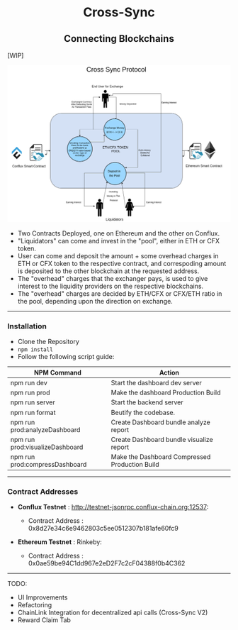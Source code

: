 <div align="center"><h1><strong>Cross-Sync</strong><br><h2>Connecting Blockchains</h2></h1></div>

[WIP]

![](Cross-Sync.png)

-  Two Contracts Deployed, one on Ethereum and the other on Conflux.
-  "Liquidators" can come and invest in the "pool", either in ETH or CFX token.
-  User can come and deposit the amount + some overhead charges in ETH or CFX token to the respective contract, and correspoding amount is deposited to the other blockchain at the requested address.
-  The "overhead" charges that the exchanger pays, is used to give interest to the liquidity providers on the respective blockchains.
-  The "overhead" charges are decided by ETH/CFX or CFX/ETH ratio in the pool, depending upon the direction on exchange.

---

### Installation

-  Clone the Repository
-  `npm install`
-  Follow the following script guide:

| NPM Command                     | Action                                         |
| ------------------------------- | ---------------------------------------------- |
| npm run dev                     | Start the dashboard dev server                 |
| npm run prod                    | Make the dashboard Production Build            |
| npm run server                  | Start the backend server                       |
| npm run format                  | Beutify the codebase.                          |
| npm run prod:analyzeDashboard   | Create Dashboard bundle analyze report         |
| npm run prod:visualizeDashboard | Create Dashboard bundle visualize report       |
| npm run prod:compressDashboard  | Make the Dashboard Compressed Production Build |

---

### Contract Addresses

-  **Conflux Testnet** : http://testnet-jsonrpc.conflux-chain.org:12537:

   -  Contract Address : 0x8d27e34c6e9462803c5ee0512307b181afe60fc9

-  **Ethereum Testnet** : Rinkeby:

   -  Contract Address : 0x0ae59be94C1dd967e2eD2F7c2cF04388f0b4C362

---

TODO:

-  UI Improvements
-  Refactoring
-  ChainLink Integration for decentralized api calls (Cross-Sync V2)
-  Reward Claim Tab

